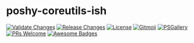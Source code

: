# poshy-coreutils-ish

[![Validate Changes](https://github.com/pwshrc/poshy-coreutils-ish/actions/workflows/validate.yml/badge.svg)](https://github.com/pwshrc/poshy-coreutils-ish/actions/workflows/validate.yml)
[![Release Changes](https://github.com/pwshrc/poshy-coreutils-ish/actions/workflows/release.yml/badge.svg)](https://github.com/pwshrc/poshy-coreutils-ish/actions/workflows/release.yml)
[![License](https://img.shields.io/github/license/pwshrc/poshy-coreutils-ish)](./LICENSE.txt)
[![Gitmoji](https://img.shields.io/badge/gitmoji-%20😜%20😍-FFDD67.svg?style=flat-square)](https://gitmoji.carloscuesta.me/)
[![PSGallery](https://img.shields.io/powershellgallery/dt/poshy-coreutils-ish.svg)](https://www.powershellgallery.com/packages/poshy-coreutils-ish)
[![PRs Welcome](https://img.shields.io/badge/PRs-welcome-brightgreen.svg?style=flat-square)](http://makeapullrequest.com)
[![Awesome Badges](https://img.shields.io/badge/badges-awesome-green.svg)](https://github.com/Naereen/badges)



